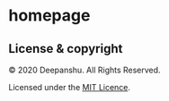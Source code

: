 # homepage

## License & copyright

© 2020 Deepanshu. All Rights Reserved.

Licensed under the [MIT Licence](LICENSE).
 
